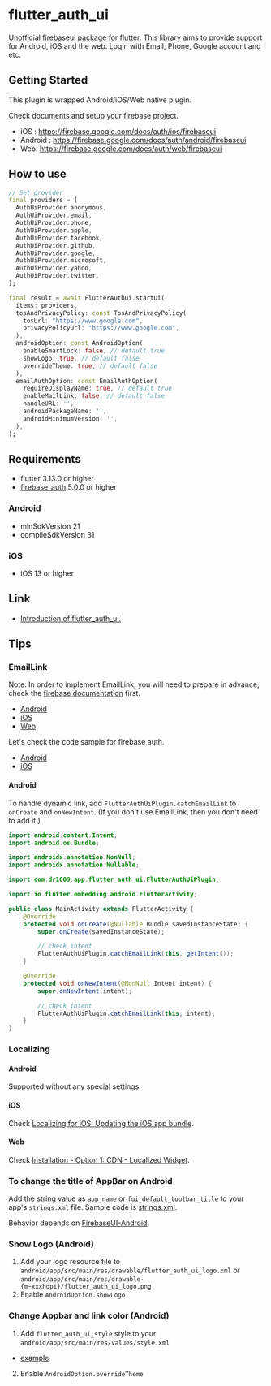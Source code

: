 # flutter_auth_ui

Unofficial firebaseui package for flutter. This library aims to provide support for Android, iOS and the web. Login with Email, Phone, Google account and etc.

## Getting Started

This plugin is wrapped Android/iOS/Web native plugin.

Check documents and setup your firebase project.

* iOS : <https://firebase.google.com/docs/auth/ios/firebaseui>
* Android : <https://firebase.google.com/docs/auth/android/firebaseui>
* Web: <https://firebase.google.com/docs/auth/web/firebaseui>

## How to use

```dart
// Set provider
final providers = [
  AuthUiProvider.anonymous,
  AuthUiProvider.email,
  AuthUiProvider.phone,
  AuthUiProvider.apple,
  AuthUiProvider.facebook,
  AuthUiProvider.github,
  AuthUiProvider.google,
  AuthUiProvider.microsoft,
  AuthUiProvider.yahoo,
  AuthUiProvider.twitter,
];

final result = await FlutterAuthUi.startUi(
  items: providers,
  tosAndPrivacyPolicy: const TosAndPrivacyPolicy(
    tosUrl: "https://www.google.com",
    privacyPolicyUrl: "https://www.google.com",
  ),
  androidOption: const AndroidOption(
    enableSmartLock: false, // default true
    showLogo: true, // default false
    overrideTheme: true, // default false
  ),
  emailAuthOption: const EmailAuthOption(
    requireDisplayName: true, // default true
    enableMailLink: false, // default false
    handleURL: '',
    androidPackageName: '',
    androidMinimumVersion: '',
  ),
);
```

## Requirements

- flutter 3.13.0 or higher
- [firebase_auth](https://pub.dev/packages/firebase_auth) 5.0.0 or higher

### Android

- minSdkVersion 21
- compileSdkVersion 31

### iOS

- iOS 13 or higher

## Link

* [Introduction of flutter_auth_ui.](https://koji-1009.medium.com/introduction-of-flutter-auth-ui-ad5895646f3c)

## Tips

### EmailLink

Note: In order to implement EmailLink, you will need to prepare in advance; check the [firebase documentation](https://firebase.google.com/docs/auth) first.

* [Android](https://firebase.google.com/docs/auth/android/email-link-auth)
* [iOS](https://firebase.google.com/docs/auth/ios/email-link-auth)
* [Web](https://firebase.google.com/docs/auth/web/email-link-auth)

Let's check the code sample for firebase auth.

* [Android](https://github.com/firebase/snippets-android/blob/8184cba2c40842a180f91dcfb4a216e721cc6ae6/auth/app/src/main/java/com/google/firebase/quickstart/auth/MainActivity.java#L340)
* [iOS](https://github.com/firebase/quickstart-ios/blob/70e424c8b3740597d17ad7f25c5f98918a567bc0/authentication/LegacyAuthQuickstart/AuthenticationExampleSwift/PasswordlessViewController.swift#L66)

#### Android

To handle dynamic link, add `FlutterAuthUiPlugin.catchEmailLink` to `onCreate` and `onNewIntent`.
(If you don't use EmailLink, then you don't need to add it.)

```java
import android.content.Intent;
import android.os.Bundle;

import androidx.annotation.NonNull;
import androidx.annotation.Nullable;

import com.dr1009.app.flutter_auth_ui.FlutterAuthUiPlugin;

import io.flutter.embedding.android.FlutterActivity;

public class MainActivity extends FlutterActivity {
    @Override
    protected void onCreate(@Nullable Bundle savedInstanceState) {
        super.onCreate(savedInstanceState);

        // check intent
        FlutterAuthUiPlugin.catchEmailLink(this, getIntent());
    }

    @Override
    protected void onNewIntent(@NonNull Intent intent) {
        super.onNewIntent(intent);

        // check intent
        FlutterAuthUiPlugin.catchEmailLink(this, intent);
    }
}
```

### Localizing

#### Android

Supported without any special settings.

#### iOS

Check [Localizing for iOS: Updating the iOS app bundle](https://flutter.dev/docs/development/accessibility-and-localization/internationalization#localizing-for-ios-updating-the-ios-app-bundle).

#### Web

Check [Installation - Option 1: CDN - Localized Widget](https://github.com/firebase/firebaseui-web#localized-widget).

### To change the title of AppBar on Android

Add the string value as `app_name` or `fui_default_toolbar_title` to your app's `strings.xml` file.
Sample code is [strings.xml](https://github.com/koji-1009/flutter_auth_ui/blob/main/flutter_auth_ui/example/android/app/src/main/res/values/strings.xml).

Behavior depends on [FirebaseUI-Android](https://github.com/firebase/FirebaseUI-Android/blob/master/auth/src/main/AndroidManifest.xml).

### Show Logo (Android)

1. Add your logo resource file to `android/app/src/main/res/drawable/flutter_auth_ui_logo.xml` or `android/app/src/main/res/drawable-{m~xxxhdpi}/flutter_auth_ui_logo.png`
2. Enable `AndroidOption.showLogo`

### Change Appbar and link color (Android)

1. Add `flutter_auth_ui_style` style to your `android/app/src/main/res/values/style.xml`
  - [example](https://github.com/koji-1009/flutter_auth_ui/blob/main/flutter_auth_ui/example/android/app/src/main/res/values/styles.xml)
2. Enable `AndroidOption.overrideTheme`
